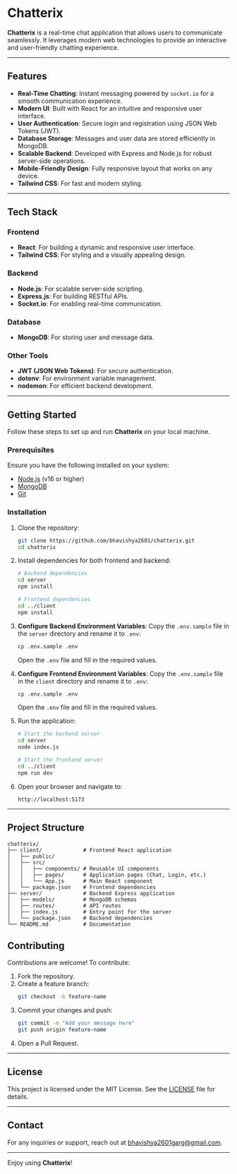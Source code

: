 # Chatterix

**Chatterix** is a real-time chat application that allows users to communicate seamlessly. It leverages modern web technologies to provide an interactive and user-friendly chatting experience.

---

## **Features**

- **Real-Time Chatting**: Instant messaging powered by `socket.io` for a smooth communication experience.
- **Modern UI**: Built with React for an intuitive and responsive user interface.
- **User Authentication**: Secure login and registration using JSON Web Tokens (JWT).
- **Database Storage**: Messages and user data are stored efficiently in MongoDB.
- **Scalable Backend**: Developed with Express and Node.js for robust server-side operations.
- **Mobile-Friendly Design**: Fully responsive layout that works on any device.
- **Tailwind CSS**: For fast and modern styling.

---

## **Tech Stack**

### **Frontend**
- **React**: For building a dynamic and responsive user interface.
- **Tailwind CSS**: For styling and a visually appealing design.

### **Backend**
- **Node.js**: For scalable server-side scripting.
- **Express.js**: For building RESTful APIs.
- **Socket.io**: For enabling real-time communication.

### **Database**
- **MongoDB**: For storing user and message data.

### **Other Tools**
- **JWT (JSON Web Tokens)**: For secure authentication.
- **dotenv**: For environment variable management.
- **nodemon**: For efficient backend development.

---

## **Getting Started**

Follow these steps to set up and run **Chatterix** on your local machine.

### **Prerequisites**

Ensure you have the following installed on your system:
- [Node.js](https://nodejs.org/) (v16 or higher)
- [MongoDB](https://www.mongodb.com/try/download/community)
- [Git](https://git-scm.com/)

### **Installation**

1. Clone the repository:
   ```bash
   git clone https://github.com/bhavishya2601/chatterix.git
   cd chatterix
   ```

2. Install dependencies for both frontend and backend:
   ```bash
   # Backend dependencies
   cd server
   npm install

   # Frontend dependencies
   cd ../client
   npm install
   ```

3. **Configure Backend Environment Variables**:
   Copy the `.env.sample` file in the `server` directory and rename it to `.env`:
     ```bash
     cp .env.sample .env
     ```
   Open the `.env` file and fill in the required values.

4. **Configure Frontend Environment Variables**:
   Copy the `.env.sample` file in the `client` directory and rename it to `.env`:
     ```bash
     cp .env.sample .env
     ```
   Open the `.env` file and fill in the required values.

5. Run the application:
   ```bash
   # Start the backend server
   cd server
   node index.js

   # Start the frontend server
   cd ../client
   npm run dev
   ```

6. Open your browser and navigate to:
   ```
   http://localhost:5173
   ```

---

## **Project Structure**

```
chatterix/
├── client/             # Frontend React application
│   ├── public/
│   ├── src/
│   │   ├── components/ # Reusable UI components
│   │   ├── pages/      # Application pages (Chat, Login, etc.)
│   │   └── App.js      # Main React component
│   └── package.json    # Frontend dependencies
├── server/             # Backend Express application
│   ├── models/         # MongoDB schemas
│   ├── routes/         # API routes
│   ├── index.js        # Entry point for the server
│   └── package.json    # Backend dependencies
└── README.md           # Documentation
```

## **Contributing**

Contributions are welcome! To contribute:
1. Fork the repository.
2. Create a feature branch:
   ```bash
   git checkout -b feature-name
   ```
3. Commit your changes and push:
   ```bash
   git commit -m "Add your message here"
   git push origin feature-name
   ```
4. Open a Pull Request.

---

## **License**

This project is licensed under the MIT License. See the [LICENSE](LICENSE) file for details.

---

## **Contact**

For any inquiries or support, reach out at [bhavishya2601garg@gmail.com](mailto:bhavishya2601garg@gmail.com).

---

Enjoy using **Chatterix**!

